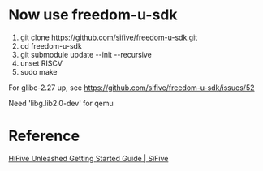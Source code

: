 # Now use freedom-u-sdk

1. git clone https://github.com/sifive/freedom-u-sdk.git
2. cd freedom-u-sdk
3. git submodule update --init --recursive
4. unset RISCV
5. sudo make

For glibc-2.27 up, see https://github.com/sifive/freedom-u-sdk/issues/52 

Need 'libg.lib2.0-dev' for qemu

# Reference

[HiFive Unleashed Getting Started Guide | SiFive](https://www.sifive.com/documentation/boards/hifive-unleashed/hifive-unleashed-getting-started-guide/)

